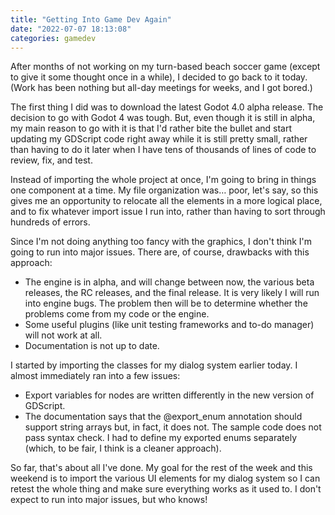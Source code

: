 ```yaml
---
title: "Getting Into Game Dev Again"
date: "2022-07-07 18:13:08"
categories: gamedev
---
```

After months of not working on my turn-based beach soccer game (except to give it some thought once in a while), I decided to go back to it today. (Work has been nothing but all-day meetings for weeks, and I got bored.)

The first thing I did was to download the latest Godot 4.0 alpha release. The decision to go with Godot 4 was tough. But, even though it is still in alpha, my main reason to go with it is that I'd rather bite the bullet and start updating my GDScript code right away while it is still pretty small, rather than having to do it later when I have tens of thousands of lines of code to review, fix, and test.

Instead of importing the whole project at once, I'm going to bring in things one component at a time. My file organization was… poor, let's say, so this gives me an opportunity to relocate all the elements in a more logical place, and to fix whatever import issue I run into, rather than having to sort through hundreds of errors.

Since I'm not doing anything too fancy with the graphics, I don't think I'm going to run into major issues. There are, of course, drawbacks with this approach:
- The engine is in alpha, and will change between now, the various beta releases, the RC releases, and the final release. It is very likely I will run into engine bugs. The problem then will be to determine whether the problems come from my code or the engine.
- Some useful plugins (like unit testing frameworks and to-do manager) will not work at all.
- Documentation is not up to date.

I started by importing the classes for my dialog system earlier today. I almost immediately ran into a few issues:
- Export variables for nodes are written differently in the new version of GDScript.
- The documentation says that the @export_enum annotation should support string arrays but, in fact, it does not. The sample code does not pass syntax check. I had to define my exported enums separately (which, to be fair, I think is a cleaner approach).

So far, that's about all I've done. My goal for the rest of the week and this weekend is to import the various UI elements for my dialog system so I can retest the whole thing and make sure everything works as it used to. I don't expect to run into major issues, but who knows!
